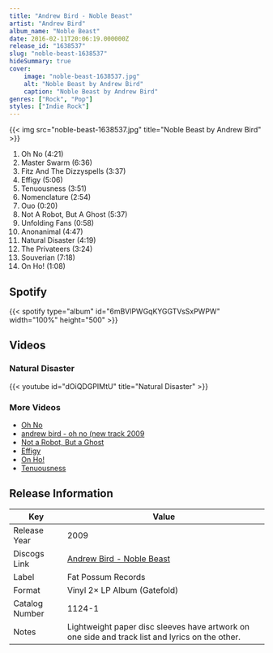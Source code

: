 ```yaml
---
title: "Andrew Bird - Noble Beast"
artist: "Andrew Bird"
album_name: "Noble Beast"
date: 2016-02-11T20:06:19.000000Z
release_id: "1638537"
slug: "noble-beast-1638537"
hideSummary: true
cover:
    image: "noble-beast-1638537.jpg"
    alt: "Noble Beast by Andrew Bird"
    caption: "Noble Beast by Andrew Bird"
genres: ["Rock", "Pop"]
styles: ["Indie Rock"]
---
```


{{< img src="noble-beast-1638537.jpg" title="Noble Beast by Andrew Bird" >}}

<!-- section break -->

1. Oh No (4:21)
2. Master Swarm (6:36)
3. Fitz And The Dizzyspells (3:37)
4. Effigy (5:06)
5. Tenuousness (3:51)
6. Nomenclature (2:54)
7. Ouo (0:20)
8. Not A Robot, But A Ghost (5:37)
9. Unfolding Fans (0:58)
10. Anonanimal (4:47)
11. Natural Disaster (4:19)
12. The Privateers (3:24)
13. Souverian (7:18)
14. On Ho! (1:08)

<!-- section break -->


## Spotify
{{< spotify type="album" id="6mBVlPWGqKYGGTVsSxPWPW" width="100%" height="500" >}}



## Videos
### Natural Disaster
{{< youtube id="dOiQDGPIMtU" title="Natural Disaster" >}}<br>

### More Videos

- [Oh No](https://www.youtube.com/watch?v=kSOKpw9Y2GY)
- [andrew bird - oh no (new track 2009](https://www.youtube.com/watch?v=Upqcu2DWK8g)
- [Not a Robot, But a Ghost](https://www.youtube.com/watch?v=ixQUkxp9BKQ)
- [Effigy](https://www.youtube.com/watch?v=cbUbjuuBgxo)
- [On Ho!](https://www.youtube.com/watch?v=UFOGZ0KFAOA)
- [Tenuousness](https://www.youtube.com/watch?v=0nSbR0hG6nc)


## Release Information
|  Key           | Value                                                |
| ---------------| ---------------------------------------------------- |
| Release Year   | 2009                                   |
| Discogs Link   | [Andrew Bird - Noble Beast](https://www.discogs.com/release/1638537-Andrew-Bird-Noble-Beast) |
| Label          | Fat Possum Records |
| Format         | Vinyl 2× LP Album (Gatefold) |
| Catalog Number | 1124-1 |
| Notes | Lightweight paper disc sleeves have artwork on one side and track list and lyrics on the other. |